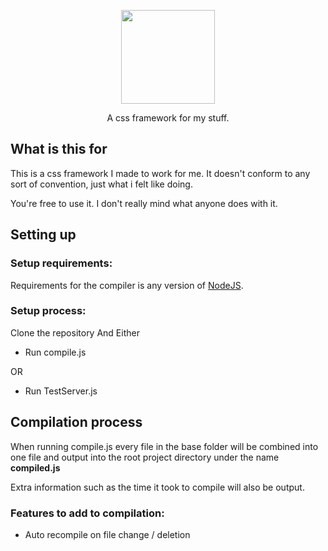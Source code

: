 <p align="center">
  <img width="150" height="150" src="https://eusv.ml/images/cssStuff.png">
</p>
<p align="center">
  A css framework for my stuff.
</p>

## What is this for
This is a css framework I made to work for me. It doesn't conform to any sort of convention, just what i felt like doing.

You're free to use it. I don't really mind what anyone does with it.

## Setting up
### Setup requirements:
Requirements for the compiler is any version of [NodeJS](https://nodejs.org).

### Setup process:
Clone the repository
 And Either
 - Run compile.js

OR

 - Run TestServer.js

## Compilation process
When running compile.js every file in the base folder will be combined into one file and output into the root project directory under the name **compiled.js**
 
Extra information such as the time it took to compile will also be output.

### Features to add to compilation:
 - Auto recompile on file change / deletion
